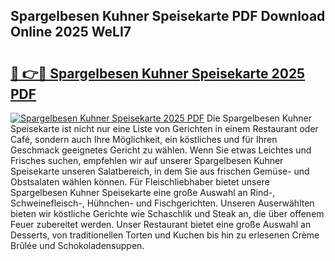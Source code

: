 ## Spargelbesen Kuhner Speisekarte PDF Download Online 2025 WeLI7

# <h2><a href="http://gc9z1o.nevu.top/?p=Spargelbesen+Kuhner+Speisekarte">🔗 👉🔴 Spargelbesen Kuhner Speisekarte 2025 PDF</a></h2>

[![Spargelbesen Kuhner Speisekarte 2025 PDF](https://i.imgur.com/dBaPXMq.png)](http://gc9z1o.nevu.top/?p=Spargelbesen+Kuhner+Speisekarte)
Die Spargelbesen Kuhner Speisekarte ist nicht nur eine Liste von Gerichten in einem Restaurant oder Café, sondern auch Ihre Möglichkeit, ein köstliches und für Ihren Geschmack geeignetes Gericht zu wählen. Wenn Sie etwas Leichtes und Frisches suchen, empfehlen wir auf unserer Spargelbesen Kuhner Speisekarte unseren Salatbereich, in dem Sie aus frischen Gemüse- und Obstsalaten wählen können. Für Fleischliebhaber bietet unsere Spargelbesen Kuhner Speisekarte eine große Auswahl an Rind-, Schweinefleisch-, Hühnchen- und Fischgerichten. Unseren Auserwählten bieten wir köstliche Gerichte wie Schaschlik und Steak an, die über offenem Feuer zubereitet werden. Unser Restaurant bietet eine große Auswahl an Desserts, von traditionellen Torten und Kuchen bis hin zu erlesenen Crème Brûlée und Schokoladensuppen.
